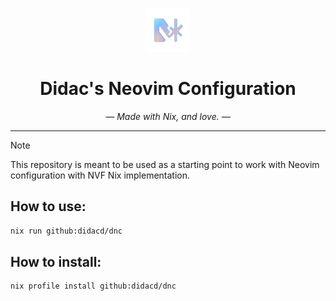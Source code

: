 <p align="center">
  <img src="./assets/dnc_logo.png" width="70px" alt="DNC Logo"/>
</p>
<h1 align="center">Didac's Neovim Configuration</h1>
<p align="center"><em>— Made with Nix, and love. —</em></p>

---

> [!NOTE]
> This repository is meant to be used as a starting point
> to work with Neovim configuration with NVF Nix implementation.

## How to use:

```bash
nix run github:didacd/dnc
```

## How to install:

```bash
nix profile install github:didacd/dnc
```


